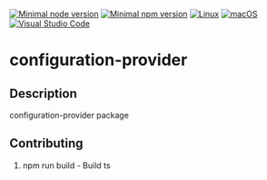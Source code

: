 [![Minimal node version](https://img.shields.io/static/v1?label=node&message=>=18.15.0&logo=node.js&color)](https://nodejs.org/about/releases/)
[![Minimal npm version](https://img.shields.io/static/v1?label=npm&message=>=8.5.5&logo=npm&color)](https://github.com/npm/cli/releases)
[![Linux](https://svgshare.com/i/Zhy.svg)](https://svgshare.com/i/Zhy.svg)
[![macOS](https://svgshare.com/i/ZjP.svg)](https://svgshare.com/i/ZjP.svg)
[![Visual Studio Code](https://img.shields.io/badge/--007ACC?logo=visual%20studio%20code&logoColor=ffffff)](https://code.visualstudio.com/)

# configuration-provider

## Description

configuration-provider package

## Contributing

1. npm run build - Build ts
